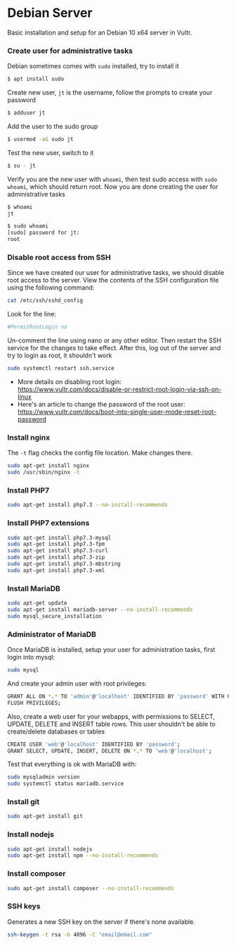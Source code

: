 # Debian Server
Basic installation and setup for an Debian 10 x64 server in Vultr.

### Create user for administrative tasks
Debian sometimes comes with `sudo` installed, try to install it
```bash
$ apt install sudo
```

Create new user, `jt` is the username, follow the prompts to create your password
```bash
$ adduser jt
```

Add the user to the sudo group
```bash
$ usermod -aG sudo jt
```

Test the new user, switch to it
```bash
$ su - jt
```

Verify you are the new user with `whoami`, then test sudo access with `sudo whoami`, which should return root. Now you are done creating the user for administrative tasks
```bash
$ whoami
jt

$ sudo whoami
[sudo] password for jt:
root
```

### Disable root access from SSH
Since we have created our user for administrative tasks, we should disable root access to the server. View the contents of the SSH configuration file using the following command:
```bash
cat /etc/ssh/sshd_config
```

Look for the line:
```bash
#PermitRootLogin no
```

Un-comment the line using nano or any other editor. Then restart the SSH service for the changes to take effect. After this, log out of the server and try to login as root, it shouldn't work
```bash
sudo systemctl restart ssh.service
```
- More details on disabling root login: https://www.vultr.com/docs/disable-or-restrict-root-login-via-ssh-on-linux
- Here's an article to change the password of the root user: https://www.vultr.com/docs/boot-into-single-user-mode-reset-root-password

### Install nginx
The `-t` flag checks the config file location. Make changes there.
```bash
sudo apt-get install nginx
sudo /usr/sbin/nginx -t
```

### Install PHP7
```bash
sudo apt-get install php7.3 --no-install-recommends
```

### Install PHP7 extensions
```bash
sudo apt-get install php7.3-mysql
sudo apt-get install php7.3-fpm
sudo apt-get install php7.3-curl
sudo apt-get install php7.3-zip
sudo apt-get install php7.3-mbstring
sudo apt-get install php7.3-xml
```

### Install MariaDB
```bash
sudo apt-get update
sudo apt-get install mariadb-server --no-install-recommends
sudo mysql_secure_installation
```

### Administrator of MariaDB
Once MariaDB is installed, setup your user for administration tasks, first login into mysql:
```bash
sudo mysql
```

And create your admin user with root privileges:
```bash
GRANT ALL ON *.* TO 'admin'@'localhost' IDENTIFIED BY 'password' WITH GRANT OPTION;
FLUSH PRIVILEGES;
```

Also, create a web user for your webapps, with permissions to SELECT, UPDATE, DELETE and INSERT table rows. This user shouldn't be able to create/delete databases or tables
```bash
CREATE USER 'web'@'localhost' IDENTIFIED BY 'password';
GRANT SELECT, UPDATE, INSERT, DELETE ON *.* TO 'web'@'localhost';
```

Test that everything is ok with MariaDB with:
```bash
sudo mysqladmin version
sudo systemctl status mariadb.service
```

### Install git
```bash
sudo apt-get install git
```

### Install nodejs
```bash
sudo apt-get install nodejs
sudo apt-get install npm --no-install-recommends
```

### Install composer
```bash
sudo apt-get install composer --no-install-recommends
```

### SSH keys
Generates a new SSH key on the server if there's none available.
```bash
ssh-keygen -t rsa -b 4096 -C "email@email.com"
```
